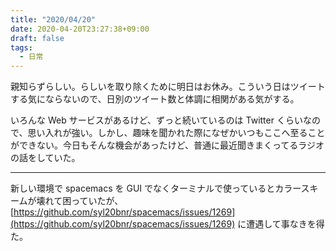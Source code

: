 ```yaml
---
title: "2020/04/20"
date: 2020-04-20T23:27:38+09:00
draft: false
tags: 
  - 日常
---
```


親知らずらしい。らしいを取り除くために明日はお休み。こういう日はツイートする気にならないので、日別のツイート数と体調に相関がある気がする。  

いろんな Web サービスがあるけど、ずっと続いているのは Twitter くらいなので、思い入れが強い。しかし、趣味を聞かれた際になぜかいつもここへ至ることができない。今日もそんな機会があったけど、普通に最近聞きまくってるラジオの話をしていた。

- - - 

新しい環境で spacemacs を GUI でなくターミナルで使っているとカラースキームが壊れて困っていたが、[https://github.com/syl20bnr/spacemacs/issues/1269](https://github.com/syl20bnr/spacemacs/issues/1269) に遭遇して事なきを得た。
